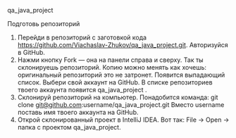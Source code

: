 qa_java_project 

Подготовь репозиторий
1. Перейди в репозиторий с заготовкой кода https://github.com/Viachaslav-Zhukov/qa_java_project.git. Авторизуйся в GitHub.
2. Нажми кнопку Fork — она на панели справа и сверху. Так ты склонируешь
репозиторий. Копию можно менять как хочешь: оригинальный репозиторий это не
затронет.
Появится выпадающий список. Выбери свой аккаунт на GitHub.
В списке репозиториев твоего аккаунта появится qa_java_project .
4. Склонируй репозиторий на компьютер.
Понадобится команда:
git clone git@github.com:username/qa_java_project.git
Вместо username поставь имя твоего аккаунта на GitHub.
5. Открой склонированный проект в IntelliJ IDEA. Вот так: File → Open → папка
с проектом qa_java_project.


